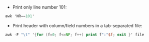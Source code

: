 * Print only line number 101:
```awk
awk 'NR==101'
```
* Print header with column/field numbers in a tab-separated file:
```awk
awk -F "\t" '{for (f=0; f<=NF; f++) print f":"$f; exit }' file
```